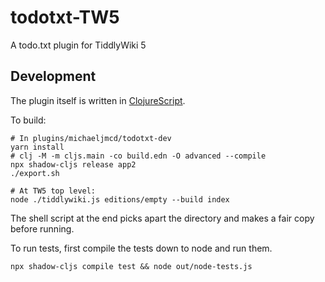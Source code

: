 # todotxt-TW5
A todo.txt plugin for TiddlyWiki 5

## Development

The plugin itself is written in [ClojureScript](https://clojurescript.org).

To build:

    # In plugins/michaeljmcd/todotxt-dev
    yarn install
    # clj -M -m cljs.main -co build.edn -O advanced --compile
    npx shadow-cljs release app2
    ./export.sh

    # At TW5 top level:
    node ./tiddlywiki.js editions/empty --build index

The shell script at the end picks apart the directory and makes a fair copy
before running.

To run tests, first compile the tests down to node and run them.

    npx shadow-cljs compile test && node out/node-tests.js 
